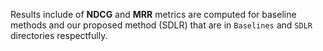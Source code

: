 Results include of <b>NDCG</b> and <b>MRR</b> metrics are computed for baseline methods and our proposed method (SDLR) that are in `Baselines` and `SDLR` directories respectfully.
